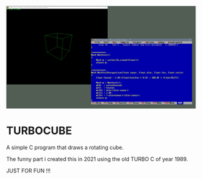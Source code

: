 ![screenshot](image.jpg)

# TURBOCUBE
A simple C program that draws a rotating cube.  

The funny part i created this in 2021 using the old TURBO C of year 1989.  

JUST FOR FUN !!!  
